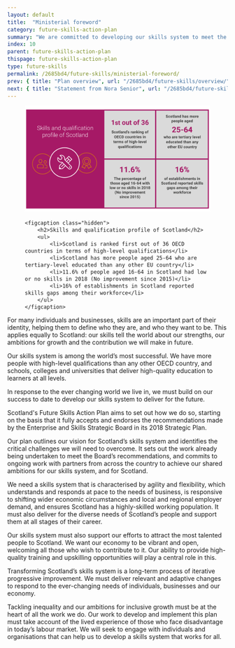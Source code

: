 ```yaml
---
layout: default
title:  "Ministerial foreword"
category: future-skills-action-plan
summary: "We are committed to developing our skills system to meet the challenges of the future, enhance productivity and ensure that inclusive growth is enjoyed by all across Scotland."
index: 10
parent: future-skills-action-plan
thispage: future-skills-action-plan
type: future-skills
permalink: /2685bd4/future-skills/ministerial-foreword/
prev: { title: "Plan overview", url: "/2685bd4/future-skills/overview/" }
next: { title: "Statement from Nora Senior", url: "/2685bd4/future-skills/statement/" }
---
```


<figure>
    <img src="/assets/images/infographics/fsap-ministerial-foreword.svg" alt=""/>

    <figcaption class="hidden">
        <h2>Skills and qualification profile of Scotland</h2>
        <ul>
            <li>Scotland is ranked first out of 36 OECD countries in terms of high-level qualifications</li>
            <li>Scotland has more people aged 25-64 who are tertiary-level educated than any other EU country</li>
            <li>11.6% of people aged 16-64 in Scotland had low or no skills in 2018 (No improvement since 2015)</li>
            <li>16% of establishments in Scotland reported skills gaps among their workforce</li>
        </ul>
    </figcaption>
</figure>

For many individuals and businesses, skills are an important part of their identity, helping them to define who they are, and who they want to be. This applies equally to Scotland: our skills tell the world about our strengths, our ambitions for growth and the contribution we will make in future.

Our skills system is among the world’s most successful. We have more people with high-level qualifications than any other OECD country, and schools, colleges and universities that deliver high-quality education to learners at all levels.

In response to the ever changing world we live in, we must build on our success to date to develop our skills system to deliver for the future.

Scotland's Future Skills Action Plan aims to set out how we do so, starting on the basis that it fully accepts and endorses the recommendations made by the Enterprise and Skills Strategic Board in its 2018 Strategic Plan.

Our plan outlines our vision for Scotland’s skills system and identifies the critical challenges we will need to overcome. It sets out the work already being undertaken to meet the Board’s recommendations, and commits to ongoing work with partners from across the country to achieve our shared ambitions for our skills system, and for Scotland.

We need a skills system that is characterised by agility and flexibility, which understands and responds at pace to the needs of business, is responsive to shifting wider economic circumstances and local and regional employer demand, and ensures Scotland has a highly-skilled working population. It must also deliver for the diverse needs of Scotland’s people and support them at all stages of their career.

Our skills system must also support our efforts to attract the most talented people to Scotland. We want our economy to be vibrant and open, welcoming all those who wish to contribute to it. Our ability to provide high-quality training and upskilling opportunities will play a central role in this.

Transforming Scotland’s skills system is a long-term process of iterative progressive improvement. We must deliver relevant and adaptive changes to respond to the ever-changing needs of individuals, businesses and our economy.

Tackling inequality and our ambitions for inclusive growth must be at the heart of all the work we do.  Our work to develop and implement this plan must take account of the lived experience of those who face disadvantage in today’s labour market. We will seek to engage with individuals and organisations that can help us to develop a skills system that works for all.
